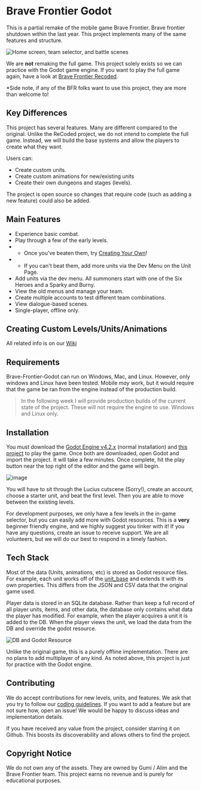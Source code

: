 # Brave Frontier Godot

This is a partial remake of the mobile game Brave Frontier. Brave frontier shutdown within the last year. This project implements many of the same features and structure.

![Home screen, team selector, and battle scenes](https://github.com/aMytho/brave-frontier-godot/assets/58316242/b7d97886-8e13-4c37-a58e-ace2fbb32f8f)

We are **not** remaking the full game. This project solely exists so we can practice with the Godot game engine. If you want to play the full game again, have a look at [Brave Frontier Recoded](https://www.bravefrontierrecoded.online//).

*Side note, if any of the BFR folks want to use this project, they are more than welcome to!

## Key Differences
This project has several features. Many are different compared to the original. Unlike the ReCoded project, we do not intend to complete the full game. Instead, we will build the base systems and allow the players to create what they want.

Users can:
- Create custom units.
- Create custom animations for new/existing units
- Create their own dungeons and stages (levels).

The project is open source so changes that require code (such as adding a new feature) could also be added.

## Main Features

- Experience basic combat.
- Play through a few of the early levels.
- - Once you've beaten them, try [Creating Your Own](https://github.com/aMytho/brave-frontier-godot/wiki/Creating-a-Unit)!
- - If you can't beat them, add more units via the Dev Menu on the Unit Page.
- Add units via the dev menu. All summoners start with one of the Six Heroes and a Sparky and Burny.
- View the old menus and manage your team.
- Create multiple accounts to test different team combinations.
- View dialogue-based scenes.
- Single-player, offline only.

## Creating Custom Levels/Units/Animations

All related info is on our [Wiki](https://github.com/aMytho/brave-frontier-godot/wiki)

## Requirements

Brave-Frontier-Godot can run on Windows, Mac, and Linux. However, only windows and Linux have been tested. Mobile *may* work, but it would require that the game be ran from the engine instead of the production build.

> In the following week I will provide production builds of the current state of the project. These will not require the engine to use. Windows and Linux only.

## Installation

You must download the [Godot Engine v4.2.x](https://godotengine.org/) (normal installation) and [this project](https://github.com/aMytho/brave-frontier-godot/archive/refs/heads/main.zip) to play the game. Once both are downloaded, open Godot and import the project. It will take a few minutes. Once complete, hit the play button near the top right of the editor and the game will begin.

![image](https://github.com/aMytho/brave-frontier-godot/assets/58316242/dc721d08-9b28-419c-9fa7-f0081977e39c)

You will have to sit through the Lucius cutscene (Sorry!), create an account, choose a starter unit, and beat the first level. Then you are able to move between the existing levels. 

For development purposes, we only have a few levels in the in-game selector, but you can easily add more with Godot resources. This is a **very** beginner friendly engine, and we highly suggest you tinker with it! If you have any questions, create an issue to receive support. We are all volunteers, but we will do our best to respond in a timely fashion.

## Tech Stack

Most of the data (Units, animations, etc) is stored as Godot resource files. For example, each unit works off of the [unit_base](https://github.com/aMytho/brave-frontier-godot/blob/main/Units/unit_base.gd) and extends it with its own properties. This differs from the JSON and CSV data that the original game used.

Player data is stored in an SQLite database. Rather than keep a full record of all player units, items, and other data, the database only contains what data the player has modified. For example, when the player acquires a unit it is added to the DB. When the player views the unit, we load the data from the DB and override the godot resource.

![DB and Godot Resource](https://github.com/aMytho/brave-frontier-godot/assets/58316242/39dacee8-5dc4-462b-b888-9dc1dc17227f)


Unlike the original game, this is a purely offline implementation. There are no plans to add multiplayer of any kind. As noted above, this project is just for practice with the Godot engine.

## Contributing

We do accept contributions for new levels, units, and features. We ask that you try to follow our [coding guidelines](https://github.com/aMytho/brave-frontier-godot/issues/28). If you want to add a feature but are not sure how, open an issue! We would be happy to discuss ideas and implementation details.

If you have received any value from the project, consider starring it on Github. This boosts its discoverability and allows others to find the project.

## Copyright Notice

We do not own any of the assets. They are owned by Gumi / Alim and the Brave Frontier team. This project earns no revenue and is purely for educational purposes.
